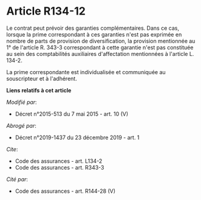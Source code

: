 # Article R134-12

Le contrat peut prévoir des garanties complémentaires. Dans ce cas, lorsque la prime correspondant à ces garanties n'est pas
exprimée en nombre de parts de provision de diversification, la provision mentionnée au 1° de l'article R. 343-3
correspondant à cette garantie n'est pas constituée au sein des comptabilités auxiliaires d'affectation mentionnées à
l'article L. 134-2. 

La prime correspondante est individualisée et communiquée au souscripteur et à l'adhérent.

**Liens relatifs à cet article**

_Modifié par_:

  - Décret n°2015-513 du 7 mai 2015 - art. 10 (V)

_Abrogé par_:

  - Décret n°2019-1437 du 23 décembre 2019 - art. 1

_Cite_:

  - Code des assurances - art. L134-2
  - Code des assurances - art. R343-3

_Cité par_:

  - Code des assurances - art. R144-28 (V)
